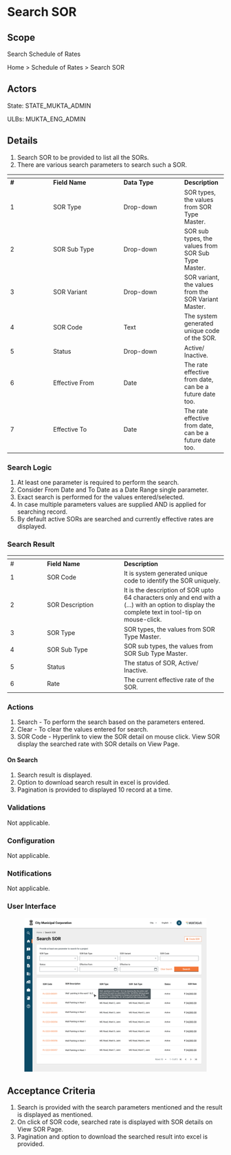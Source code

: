 # Search SOR

## Scope

Search Schedule of Rates

Home > Schedule of Rates > Search SOR

## Actors <a href="#actors" id="actors"></a>

State: STATE\_MUKTA\_ADMIN

ULBs: MUKTA\_ENG\_ADMIN

## Details <a href="#details" id="details"></a>

1. Search SOR to be provided to list all the SORs.
2. There are various search parameters to search such a SOR.

<table data-header-hidden><thead><tr><th width="86"></th><th width="150"></th><th width="127"></th><th></th></tr></thead><tbody><tr><td><strong>#</strong></td><td><strong>Field Name</strong></td><td><strong>Data Type</strong></td><td><strong>Description</strong></td></tr><tr><td>1</td><td>SOR Type</td><td>Drop-down</td><td>SOR types, the values from SOR Type Master.</td></tr><tr><td>2</td><td>SOR Sub Type</td><td>Drop-down</td><td>SOR sub types, the values from SOR Sub Type Master.</td></tr><tr><td>3</td><td>SOR Variant</td><td>Drop-down</td><td>SOR variant, the values from the SOR Variant Master.</td></tr><tr><td>4</td><td>SOR Code</td><td>Text</td><td>The system generated unique code of the SOR.</td></tr><tr><td>5</td><td>Status</td><td>Drop-down</td><td>Active/ Inactive.</td></tr><tr><td>6</td><td>Effective From</td><td>Date</td><td>The rate effective from date, can be a future date too.</td></tr><tr><td>7</td><td>Effective To</td><td>Date</td><td>The rate effective from date, can be a future date too.</td></tr></tbody></table>

### Search Logic

1. At least one parameter is required to perform the search.
2. Consider From Date and To Date as a Date Range single parameter.
3. Exact search is performed for the values entered/selected.
4. In case multiple parameters values are supplied AND is applied for searching record.
5. By default active SORs are searched and currently effective rates are displayed.

### Search Result

<table data-header-hidden><thead><tr><th width="71.66666666666666"></th><th width="165"></th><th></th></tr></thead><tbody><tr><td>#</td><td><strong>Field Name</strong></td><td><strong>Description</strong></td></tr><tr><td>1</td><td>SOR Code</td><td>It is system generated unique code to identify the SOR uniquely.</td></tr><tr><td>2</td><td>SOR Description</td><td>It is the description of SOR upto 64 characters only and end with a (…) with an option to display the complete text in tool-tip on mouse-click.</td></tr><tr><td>3</td><td>SOR Type</td><td>SOR types, the values from SOR Type Master.</td></tr><tr><td>4</td><td>SOR Sub Type</td><td>SOR sub types, the values from SOR Sub Type Master.</td></tr><tr><td>5</td><td>Status</td><td>The status of SOR, Active/ Inactive.</td></tr><tr><td>6</td><td>Rate</td><td>The current effective rate of the SOR.</td></tr></tbody></table>

### Actions <a href="#actions" id="actions"></a>

1. Search - To perform the search based on the parameters entered.
2. Clear - To clear the values entered for search.
3. SOR Code - Hyperlink to view the SOR detail on mouse click. View SOR display the searched rate with SOR details on View Page.

#### On Search

1. Search result is displayed.
2. Option to download search result in excel is provided.
3. Pagination is provided to displayed 10 record at a time.

### Validations <a href="#validations" id="validations"></a>

Not applicable.

### Configuration <a href="#configuration" id="configuration"></a>

Not applicable.

### Notifications <a href="#notifications" id="notifications"></a>

Not applicable.

### User Interface <a href="#userinterface" id="userinterface"></a>

<figure><img src="../../../../../../.gitbook/assets/Search SOR.png" alt=""><figcaption></figcaption></figure>

## Acceptance Criteria <a href="#acceptancecriteria" id="acceptancecriteria"></a>

1. Search is provided with the search parameters mentioned and the result is displayed as mentioned.
2. On click of SOR code, searched rate is displayed with SOR details on View SOR Page.
3. Pagination and option to download the searched result into excel is provided.
